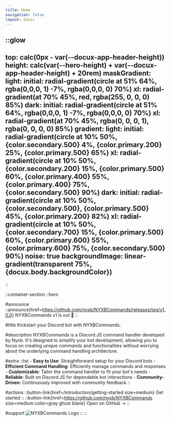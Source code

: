 ```yaml
---
title: Home
navigation: false
layout: basic
---
```


<!-- :hero-visuals -->

::glow
---
top: calc(0px - var(--docux-app-header-height))
height: calc(var(--hero-height) + var(--docux-app-header-height) + 20rem) 
maskGradient: 
  light: 
    initial: radial-gradient(circle at 51% 64%, rgba(0,0,0, 1) -7%, rgba(0,0,0, 0) 70%)
    xl: radial-gradient(at 70% 45%, red, rgba(255, 0, 0, 0) 85%)
  dark: 
    initial: radial-gradient(circle at 51% 64%, rgba(0,0,0, 1) -7%, rgba(0,0,0, 0) 70%)
    xl: radial-gradient(at 70% 45%, rgba(0, 0, 0, 1), rgba(0, 0, 0, 0) 85%)
gradient:
  light:
    initial: radial-gradient(circle at 10% 50%, {color.secondary.500} 4%, {color.primary.200} 25%, {color.primary.500} 65%)
    xl: radial-gradient(circle at 10% 50%, {color.secondary.200} 15%, {color.primary.500} 60%, {color.primary.400} 55%, {color.primary.400} 75%, {color.secondary.500} 90%)
  dark:
    initial: radial-gradient(circle at 10% 50%, {color.secondary.500}, {color.primary.500} 45%, {color.primary.200} 82%)
    xl: radial-gradient(circle at 10% 50%, {color.secondary.700} 15%, {color.primary.500} 60%, {color.primary.600} 55%, {color.primary.600} 75%, {color.secondary.500} 90%)
noise: true
backgroundImage: linear-gradient(transparent 75%, {docux.body.backgroundColor})
---
::

::container-section
  ::hero

  #announce
    ::announce{href=https://github.com/nyxb/NYXBCommands/releases/tag/v1.0.0}
    NYXBCommands v1 is out 🎉
    ::

  #title
    Kickstart your Discord bot with NYXBCommands.

  #description
    NYXBCommands is a Discord.JS command handler developed by Nyxb. It's designed to simplify your bot development, allowing you to focus on creating unique commands and functionalities without worrying about the underlying command handling architecture.

  #extra
    ::list
    - **Easy to Use**: Straightforward setup for your Discord bots
    - **Efficient Command Handling**: Efficiently manage commands and responses
    - **Customizable**: Tailor the command handler to fit your bot's needs
    - **Reliable**: Built on Discord.JS for dependable bot interactions
    - **Community-Driven**: Continuously improved with community feedback
    ::

  #actions
    ::button-link{href=/introduction/getting-started size=medium}
    Get started
    ::
    ::button-link{href=https://github.com/nyxb/NYXBCommands size=medium color=gray ghost blank}
    Open on GitHub →
    ::

  #support
    ![NYXBCommands Logo](/nyxb.png)
  ::
::
